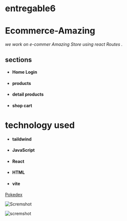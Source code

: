 
# entregable6

# Ecommerce-Amazing

*we work on e-commer Amazing Store using react Routes .*

## sections

- #### Home Login
- #### products 
- #### detail products
- #### shop cart
# technology used 

- #### taildwind
- #### JavaScript
- #### React
- #### HTML
- #### vite

[Pokedex](https://ecommerce-store-proyect6.netlify.app/ "Amazing")

![Scremshot](https://i.ibb.co/M2kdSLv/amazing-2.png)

![scremshot](https://i.ibb.co/K7k1vR4/amazing.png)
